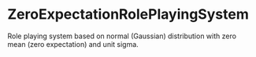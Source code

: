 # ZeroExpectationRolePlayingSystem
Role playing system based on normal (Gaussian) distribution with zero mean (zero expectation) and unit sigma.
